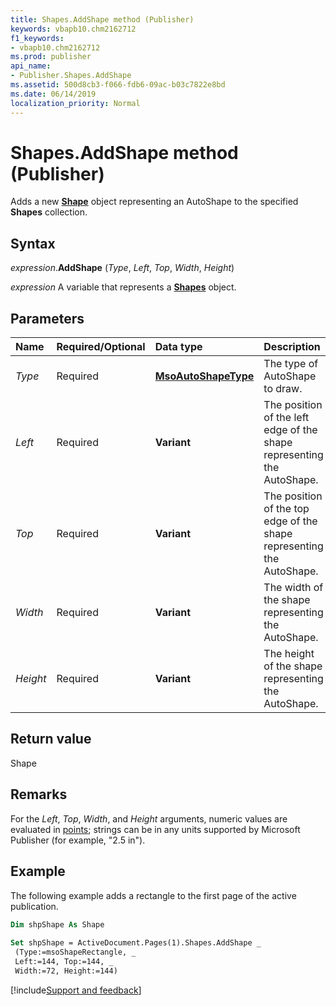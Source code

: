 ```yaml
---
title: Shapes.AddShape method (Publisher)
keywords: vbapb10.chm2162712
f1_keywords:
- vbapb10.chm2162712
ms.prod: publisher
api_name:
- Publisher.Shapes.AddShape
ms.assetid: 500d8cb3-f066-fdb6-09ac-b03c7822e8bd
ms.date: 06/14/2019
localization_priority: Normal
---
```



# Shapes.AddShape method (Publisher)

Adds a new **[Shape](Publisher.Shape.md)** object representing an AutoShape to the specified **Shapes** collection.


## Syntax

_expression_.**AddShape** (_Type_, _Left_, _Top_, _Width_, _Height_)

_expression_ A variable that represents a **[Shapes](Publisher.Shapes.md)** object.


## Parameters

|Name|Required/Optional|Data type|Description|
|:-----|:-----|:-----|:-----|
| _Type_ |Required| **[MsoAutoShapeType](office.msoautoshapetype.md)**|The type of AutoShape to draw.|
| _Left_ |Required| **Variant**|The position of the left edge of the shape representing the AutoShape.|
| _Top_ |Required| **Variant**|The position of the top edge of the shape representing the AutoShape.|
| _Width_|Required| **Variant**|The width of the shape representing the AutoShape.|
| _Height_|Required| **Variant**|The height of the shape representing the AutoShape.|

## Return value

Shape


## Remarks

For the _Left_, _Top_, _Width_, and _Height_ arguments, numeric values are evaluated in [points](../language/glossary/vbe-glossary.md#point); strings can be in any units supported by Microsoft Publisher (for example, "2.5 in").


## Example

The following example adds a rectangle to the first page of the active publication.

```vb
Dim shpShape As Shape 
 
Set shpShape = ActiveDocument.Pages(1).Shapes.AddShape _ 
 (Type:=msoShapeRectangle, _ 
 Left:=144, Top:=144, _ 
 Width:=72, Height:=144) 

```

[!include[Support and feedback](~/includes/feedback-boilerplate.md)]